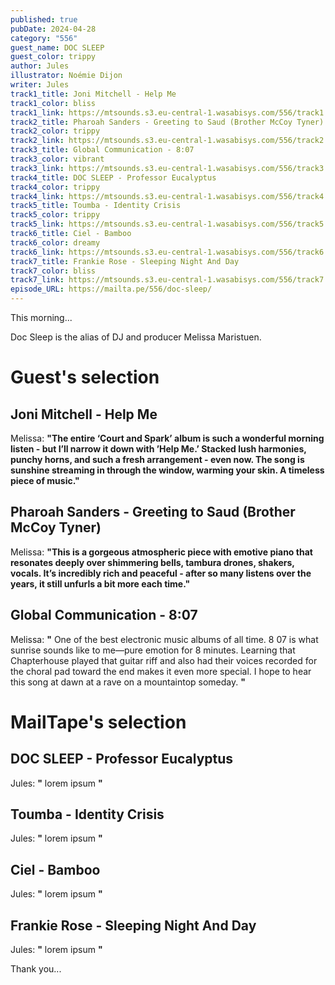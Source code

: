```yaml
---
published: true
pubDate: 2024-04-28
category: "556"
guest_name: DOC SLEEP
guest_color: trippy
author: Jules
illustrator: Noémie Dijon
writer: Jules
track1_title: Joni Mitchell - Help Me
track1_color: bliss
track1_link: https://mtsounds.s3.eu-central-1.wasabisys.com/556/track1.mp3
track2_title: Pharoah Sanders - Greeting to Saud (Brother McCoy Tyner)
track2_color: trippy
track2_link: https://mtsounds.s3.eu-central-1.wasabisys.com/556/track2.mp3
track3_title: Global Communication - 8:07
track3_color: vibrant
track3_link: https://mtsounds.s3.eu-central-1.wasabisys.com/556/track3.mp3
track4_title: DOC SLEEP - Professor Eucalyptus
track4_color: trippy
track4_link: https://mtsounds.s3.eu-central-1.wasabisys.com/556/track4.mp3
track5_title: Toumba - Identity Crisis
track5_color: trippy
track5_link: https://mtsounds.s3.eu-central-1.wasabisys.com/556/track5.mp3
track6_title: Ciel - Bamboo
track6_color: dreamy
track6_link: https://mtsounds.s3.eu-central-1.wasabisys.com/556/track6.mp3
track7_title: Frankie Rose - Sleeping Night And Day
track7_color: bliss
track7_link: https://mtsounds.s3.eu-central-1.wasabisys.com/556/track7.mp3
episode_URL: https://mailta.pe/556/doc-sleep/
---
```

This morning...

Doc Sleep is the alias of DJ and producer Melissa Maristuen.

# Guest's selection

## Joni Mitchell - Help Me

Melissa: **"**The entire ‘Court and Spark’ album is such a wonderful morning listen - but I’ll narrow it down with ’Help Me.’ Stacked lush harmonies, punchy horns, and such a fresh arrangement - even now. The song is sunshine streaming in through the window, warming your skin. A timeless piece of music.**"**

## Pharoah Sanders - Greeting to Saud (Brother McCoy Tyner)

Melissa: **"**This is a gorgeous atmospheric piece with emotive piano that resonates deeply over shimmering bells, tambura drones, shakers, vocals. It’s incredibly rich and peaceful - after so many listens over the years, it still unfurls a bit more each time.**"** 

## Global Communication - 8:07

Melissa: **"** One of the best electronic music albums of all time. 8 07 is what sunrise sounds like to me—pure emotion for 8 minutes. Learning that Chapterhouse played that guitar riff and also had their voices recorded for the choral pad toward the end makes it even more special. I hope to hear this song at dawn at a rave on a mountaintop someday. **"**

# MailTape's selection

## DOC SLEEP - Professor Eucalyptus

 Jules: **"** lorem ipsum **"**

## Toumba - Identity Crisis

 Jules: **"** lorem ipsum **"** 

## Ciel - Bamboo

 Jules: **"** lorem ipsum **"** 

## Frankie Rose - Sleeping Night And Day

 Jules: **"** lorem ipsum **"** 

 Thank you...
